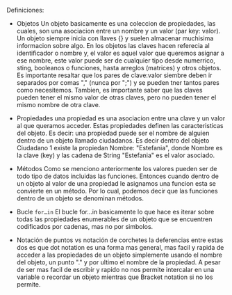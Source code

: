 Definiciones:
* Objetos
Un objeto basicamente es una coleccion de propiedades, las cuales, son una asociacion entre un nombre y un valor (par key: valor). Un objeto siempre inicia con llaves {} y suelen almacenar muchisima informacion sobre algo. En los objetos las claves hacen referecia al identificador o nombre y, el valor es aquel valor que queremos asignar a ese nombre, este valor puede ser de cualquier tipo desde numerrico, sting, booleanos o funciones, hasta arreglos (matrices) y otros objetos. Es importante resaltar que los pares de clave:valor siembre deben ir separados por comas "," (nunca por ";") y se pueden tner tantos pares como necesitemos. Tambien, es importante saber que las claves pueden tener el mismo valor de otras claves, pero no pueden tener el mismo nombre de otra clave.

* Propiedades
una propiedad es una asociacion entre una clave y un valor al que queramos acceder. Estas propiedades definen las caracteristicas del objeto. Es decir: una propiedad puede ser el nombre de alguien dentro de un objeto llamado ciudadanos. Es decir dentro del objeto Ciudadano 1 existe la propiedan Nombre: "Estefania", donde Nombre es la clave (key) y las cadena de String "Estefania" es el valor asociado.

* Métodos
Como se menciono anteriormente los valores pueden ser de todo tipo de datos incluidas las funciones. Entonces cuando dentro de un objeto al valor de una propiedad le asignamos una funcion esta se convierte en un método. Por lo cual, podemos decir que las funciones dentro de un objeto se denominan métodos.

* Bucle `for…in`
El bucle for...in basicamente lo que hace es iterar sobre todas las propiedades enumerables de un objeto que se encuentren codificados por cadenas, mas no por simbolos.

* Notación de puntos vs notación de corchetes 
la deferencias entre estas dos es que dot notation es una forma mas general, mas facil y rapida de acceder a las propiedades de un objeto simplemente usando el nombre del objeto, un punto "." y por ultimo el nombre de la propiedad. A pesar de ser mas facil de escribir y rapido no nos permite intercalar en una variable o recordar un objeto mientras que Bracket notation
 si no los permite.
 